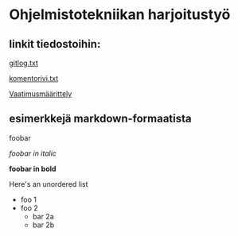 # Ohjelmistotekniikan harjoitustyö

## linkit tiedostoihin:

[gitlog.txt](https://github.com/yoskari/ot_harjoitustyo/blob/main/laskarit/viikko1/gitlog.txt)

[komentorivi.txt](https://github.com/yoskari/ot_harjoitustyo/blob/main/laskarit/viikko1/komentorivi.txt)

[Vaatimusmäärittely](https://github.com/yoskari/ot_harjoitustyo/blob/main/dokumentaatio/maarittely.md)

## esimerkkejä markdown-formaatista

foobar

*foobar in italic*

**foobar in bold**


Here's an unordered list
* foo 1
* foo 2
	* bar 2a
	* bar 2b
